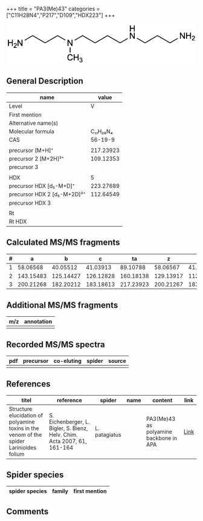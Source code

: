 +++
title = "PA3(Me)43"
categories = ["C11H28N4","P217","D109","HDX223"]
+++

![](/img/PA3(Me)43.png)

## General Description

| name                        | value              |
|-----------------------------|--------------------|
| Level                       | V                  |
| First mention               |                    |
| Alternative name(s)         |                    |
| Molecular formula           | C₁₁H₂₈N₄           |
| CAS                         | 56-19-9            |
|                             |                    |
| precursor   [M+H]⁺          | 217.23923          |
| precursor 2 [M+2H]²⁺        | 109.12353          |
| precursor 3                 |                    |
|                             |                    |
| HDX                         | 5                  |
| precursor HDX   [d₅-M+D]⁺   | 223.27689          |
| precursor HDX 2 [d₅-M+2D]²⁺ | 112.64549          |
| precursor HDX 3             |                    |
|                             |                    |
| Rt                          |                    |
| Rt HDX                      |                    |

## Calculated MS/MS fragments

| # | a         | b         | c         | ta        | z         | y         | tz        |
|---|-----------|-----------|-----------|-----------|-----------|-----------|-----------|
| 1 | 58.06568  | 40.05512  | 41.03913  | 89.10788  | 58.06567  | 41.03912  | 75.09222  |
| 2 | 143.15483 | 125.14427 | 126.12828 | 160.18138 | 129.13917 | 112.11262 | 160.18137 |
| 3 | 200.21268 | 182.20212 | 183.18613 | 217.23923 | 200.21267 | 183.18612 | 217.23922 |

## Additional MS/MS fragments

| m/z | annotation |
|-----|------------|
|     |            |

## Recorded MS/MS spectra

| pdf | precursor | co-eluting | spider | source |
|-----|-----------|------------|--------|--------|
|     |           |            |        |        |

## References

| titel                                                                                   | reference                                                                | spider        | name | content                            | link                                            |
|-----------------------------------------------------------------------------------------|--------------------------------------------------------------------------|---------------|------|------------------------------------|-------------------------------------------------|
| Structure elucidation of polyamine toxins in the venom of the spider Larinioides folium | S. Eichenberger, L. Bigler, S. Bienz, Helv. Chim. Acta 2007, 61, 161-164 | L. patagiatus |      | PA3(Me)43 as polyamine backbone in APA | [Link](https://doi.org/10.2533/chimia.2007.161) |

## Spider species

| spider species       | family    | first mention        |
|----------------------|-----------|----------------------|


## Comments